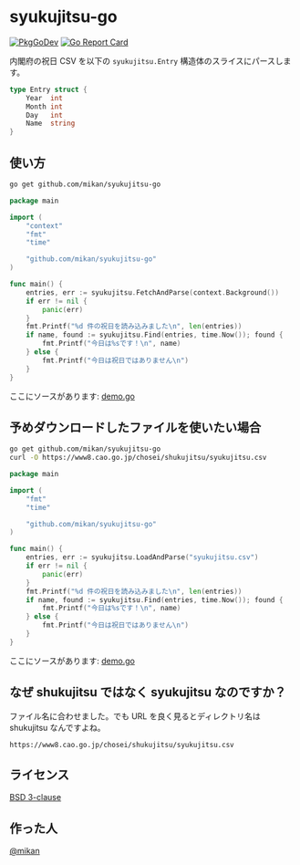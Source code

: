 # syukujitsu-go

[![PkgGoDev](https://pkg.go.dev/badge/github.com/mikan/syukujitsu-go)](https://pkg.go.dev/github.com/mikan/syukujitsu-go)
[![Go Report Card](https://goreportcard.com/badge/github.com/mikan/syukujitsu-go)](https://goreportcard.com/report/github.com/mikan/syukujitsu-go)

内閣府の祝日 CSV を以下の `syukujitsu.Entry` 構造体のスライスにパースします。

```go
type Entry struct {
	Year  int
	Month int
	Day   int
	Name  string
}
```

## 使い方

```bash
go get github.com/mikan/syukujitsu-go
```

```go
package main

import (
	"context"
	"fmt"
	"time"

	"github.com/mikan/syukujitsu-go"
)

func main() {
	entries, err := syukujitsu.FetchAndParse(context.Background())
	if err != nil {
		panic(err)
	}
	fmt.Printf("%d 件の祝日を読み込みました\n", len(entries))
	if name, found := syukujitsu.Find(entries, time.Now()); found {
		fmt.Printf("今日は%sです！\n", name)
	} else {
		fmt.Printf("今日は祝日ではありません\n")
	}
}
```

ここにソースがあります: [demo.go](cmd/demo/demo.go)

## 予めダウンロードしたファイルを使いたい場合

```bash
go get github.com/mikan/syukujitsu-go
curl -O https://www8.cao.go.jp/chosei/shukujitsu/syukujitsu.csv
```

```go
package main

import (
	"fmt"
	"time"

	"github.com/mikan/syukujitsu-go"
)

func main() {
	entries, err := syukujitsu.LoadAndParse("syukujitsu.csv")
	if err != nil {
		panic(err)
	}
	fmt.Printf("%d 件の祝日を読み込みました\n", len(entries))
	if name, found := syukujitsu.Find(entries, time.Now()); found {
		fmt.Printf("今日は%sです！\n", name)
	} else {
		fmt.Printf("今日は祝日ではありません\n")
	}
}
```

ここにソースがあります: [demo.go](cmd/load/demo.go)

## なぜ shukujitsu ではなく syukujitsu なのですか？

ファイル名に合わせました。でも URL を良く見るとディレクトリ名は shukujitsu なんですよね。

```
https://www8.cao.go.jp/chosei/shukujitsu/syukujitsu.csv
```

## ライセンス

[BSD 3-clause](LICENSE)

## 作った人

[@mikan](https://github.com/mikan)
